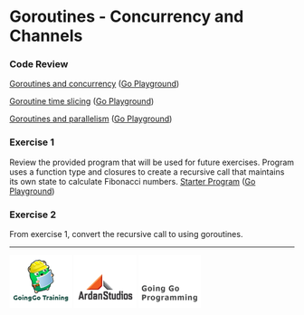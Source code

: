 # Goroutines - Concurrency and Channels

### Code Review

[Goroutines and concurrency](example1/example1.go) ([Go Playground](http://play.golang.org/p/hS-ltn1Vt-))

[Goroutine time slicing](example2/example2.go) ([Go Playground](http://play.golang.org/p/viYA-f4zBI))

[Goroutines and parallelism](example3/example3.go) ([Go Playground](http://play.golang.org/p/TSxqwvy65o))

### Exercise 1
Review the provided program that will be used for future exercises. Program uses a function type and closures to create a recursive call that maintains its own state to calculate Fibonacci numbers.
[Starter Program](exercise.go) ([Go Playground](http://play.golang.org/p/9Tol9i5ipD))

### Exercise 2
From exercise 1, convert the recursive call to using goroutines.

___
[![GoingGo Training](../../00-slides/images/ggt_logo.png)](http://www.goinggotraining.net)
[![Ardan Studios](../../00-slides/images/ardan_logo.png)](http://www.ardanstudios.com)
[![GoingGo Blog](../../00-slides/images/ggb_logo.png)](http://www.goinggo.net)
